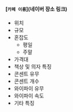 #### [`카페 이름`](네이버 장소 링크)

- 위치
- 규모
- 혼잡도
  - 평일
  - 주말
- 가격대
- 책상 및 의자 특징
- 콘센트 유무
- 콘센트 개수
- 와이파이 유무
- 와이파이 속도
- 기타 특징
